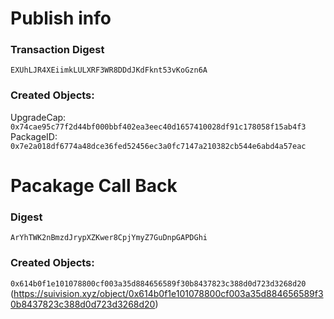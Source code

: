 # Publish info
### Transaction Digest
`EXUhLJR4XEiimkLULXRF3WR8DDdJKdFknt53vKoGzn6A`
### Created Objects:
UpgradeCap: `0x74cae95c77f2d44bf000bbf402ea3eec40d1657410028df91c178058f15ab4f3`
PackageID:
`0x7e2a018df6774a48dce36fed52456ec3a0fc7147a210382cb544e6abd4a57eac`

# Pacakage Call Back
### Digest
`ArYhTWK2nBmzdJrypXZKwer8CpjYmyZ7GuDnpGAPDGhi`
### Created Objects:
`0x614b0f1e101078800cf003a35d884656589f30b8437823c388d0d723d3268d20`
(https://suivision.xyz/object/0x614b0f1e101078800cf003a35d884656589f30b8437823c388d0d723d3268d20)

